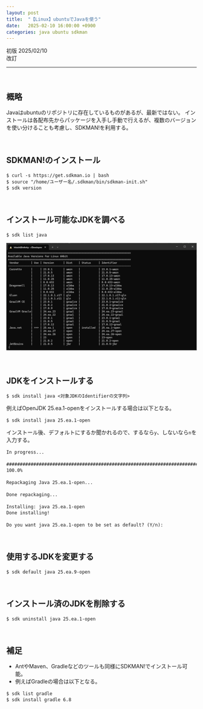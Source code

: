 ```yaml
---
layout: post
title:  "【Linux】ubuntuでJavaを使う"
date:   2025-02-10 16:00:00 +0900
categories: java ubuntu sdkman
---
```


初版 2025/02/10  
改訂 

-----

<br>

## 概略

Javaはubuntuのリポジトリに存在しているものがあるが、最新ではない。
インストールは各配布先からパッケージを入手し手動で行えるが、複数のバージョンを使い分けることも考慮し、SDKMAN!を利用する。

<br>

## SDKMAN!のインストール
```
$ curl -s https://get.sdkman.io | bash
$ source "/home/ユーザー名/.sdkman/bin/sdkman-init.sh"
$ sdk version
```

<br>

## インストール可能なJDKを調べる
```
$ sdk list java
```
![2025-02-10-ubuntu-sdkman-1.png](/resources/2025-02-10-ubuntu-sdkman-1.png)

<br>

## JDKをインストールする

```
$ sdk install java <対象JDKのIdentifierの文字列>
```

例えばOpenJDK 25.ea.1-openをインストールする場合は以下となる。
```
$ sdk install java 25.ea.1-open
```

インストール後、デフォルトにするか聞かれるので、するなら`y`、しないなら`n`を入力する。
```
In progress...

################################################################################################################# 100.0%

Repackaging Java 25.ea.1-open...

Done repackaging...

Installing: java 25.ea.1-open
Done installing!

Do you want java 25.ea.1-open to be set as default? (Y/n):
```

<br>

## 使用するJDKを変更する

```
$ sdk default java 25.ea.9-open
```

<br>

## インストール済のJDKを削除する

```
$ sdk uninstall java 25.ea.1-open
```

<br>

## 補足

- AntやMaven、Gradleなどのツールも同様にSDKMAN!でインストール可能。
- 例えばGradleの場合は以下となる。
```
$ sdk list gradle
$ sdk install gradle 6.8
```


